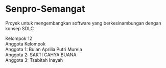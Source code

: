 # Senpro-Semangat
Proyek untuk mengembangkan software yang berkesinambungan dengan konsep SDLC

Kelompok 12 <br>
Anggota Kelompok  <br>
Anggota 1: Bulan Aprilia Putri Murela <br>
Anggota 2: SAKTI CAHYA BUANA <br>
Anggota 3: Tsabitah Inayah
